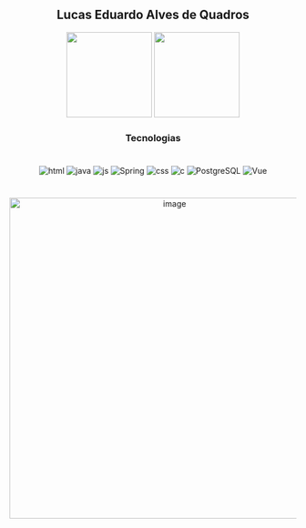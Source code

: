 <div style="display :inline_block" align="center">  

## Lucas Eduardo Alves de Quadros 


  <img height="150em" src="https://github-readme-stats.vercel.app/api?username=LucasQuadros19&show_icons=true&theme=synthwave&include_all_commits=true&count_private=true"/>
  
  <img height="150em" src="https://github-readme-stats.vercel.app/api/top-langs/?username=LucasQuadros19&layout=compact&langs_count=7&theme=synthwave"/>

### Tecnologias
#
<img aling="center" alt="html" src="https://img.shields.io/badge/HTML5-E34F26?style=for-the-badge&logo=html5&logoColor=white">
<img aling="center" alt="java" src="https://img.shields.io/badge/Java-ED8B00?style=for-the-badge&logo=openjdk&logoColor=white">
<img aling="center" alt="js" src="https://img.shields.io/badge/JavaScript-F7DF1E?style=for-the-badge&logo=javascript&logoColor=black">
<img aling="center" alt="Spring" src="https://img.shields.io/badge/Spring-6DB33F?style=for-the-badge&logo=spring&logoColor=white">
<img aling="center" alt="css" src="https://img.shields.io/badge/CSS3-1572B6?style=for-the-badge&logo=css3&logoColor=white">
<img aling="center" alt="c" src="https://img.shields.io/badge/C-00599C?style=for-the-badge&logo=c&logoColor=white">
<img aling="center" alt="PostgreSQL" src="https://img.shields.io/badge/PostgreSQL-316192?style=for-the-badge&logo=postgresql&logoColor=white"> 
<img aling="center" alt="Vue" src="https://img.shields.io/badge/Vue.js-35495E?style=for-the-badge&logo=vuedotjs&logoColor=4FC08D"> 



#


<img width="564" alt="image" src="https://github.com/LucasQuadros19/LucasQuadros19/assets/103599939/31337898-7823-4bf7-b0ef-6f4cdfb34ddf">

</div>







